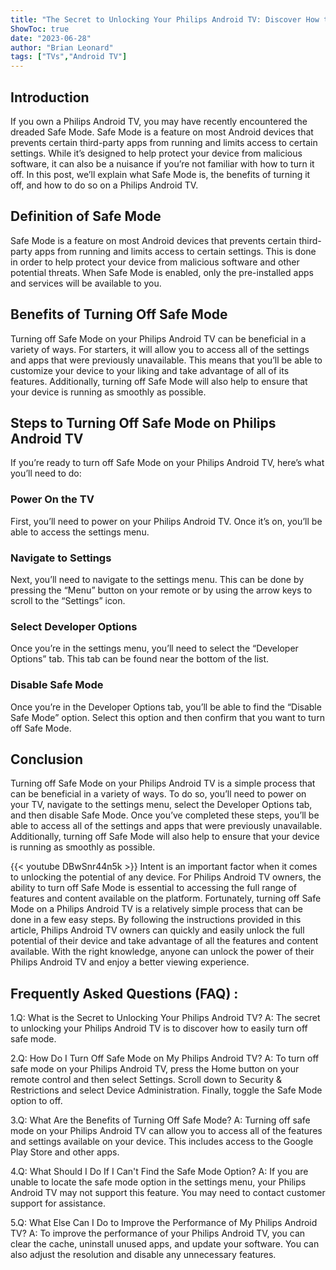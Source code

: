 ```yaml
---
title: "The Secret to Unlocking Your Philips Android TV: Discover How to Easily Turn Off Safe Mode!"
ShowToc: true 
date: "2023-06-28"
author: "Brian Leonard" 
tags: ["TVs","Android TV"]
---
```

## Introduction 
If you own a Philips Android TV, you may have recently encountered the dreaded Safe Mode. Safe Mode is a feature on most Android devices that prevents certain third-party apps from running and limits access to certain settings. While it’s designed to help protect your device from malicious software, it can also be a nuisance if you’re not familiar with how to turn it off. In this post, we’ll explain what Safe Mode is, the benefits of turning it off, and how to do so on a Philips Android TV. 

## Definition of Safe Mode
Safe Mode is a feature on most Android devices that prevents certain third-party apps from running and limits access to certain settings. This is done in order to help protect your device from malicious software and other potential threats. When Safe Mode is enabled, only the pre-installed apps and services will be available to you. 

## Benefits of Turning Off Safe Mode
Turning off Safe Mode on your Philips Android TV can be beneficial in a variety of ways. For starters, it will allow you to access all of the settings and apps that were previously unavailable. This means that you’ll be able to customize your device to your liking and take advantage of all of its features. Additionally, turning off Safe Mode will also help to ensure that your device is running as smoothly as possible. 

## Steps to Turning Off Safe Mode on Philips Android TV
If you’re ready to turn off Safe Mode on your Philips Android TV, here’s what you’ll need to do: 

### Power On the TV 
First, you’ll need to power on your Philips Android TV. Once it’s on, you’ll be able to access the settings menu. 

### Navigate to Settings
Next, you’ll need to navigate to the settings menu. This can be done by pressing the “Menu” button on your remote or by using the arrow keys to scroll to the “Settings” icon. 

### Select Developer Options
Once you’re in the settings menu, you’ll need to select the “Developer Options” tab. This tab can be found near the bottom of the list. 

### Disable Safe Mode
Once you’re in the Developer Options tab, you’ll be able to find the “Disable Safe Mode” option. Select this option and then confirm that you want to turn off Safe Mode. 

## Conclusion
Turning off Safe Mode on your Philips Android TV is a simple process that can be beneficial in a variety of ways. To do so, you’ll need to power on your TV, navigate to the settings menu, select the Developer Options tab, and then disable Safe Mode. Once you’ve completed these steps, you’ll be able to access all of the settings and apps that were previously unavailable. Additionally, turning off Safe Mode will also help to ensure that your device is running as smoothly as possible.

{{< youtube DBwSnr44n5k >}} 
Intent is an important factor when it comes to unlocking the potential of any device. For Philips Android TV owners, the ability to turn off Safe Mode is essential to accessing the full range of features and content available on the platform. Fortunately, turning off Safe Mode on a Philips Android TV is a relatively simple process that can be done in a few easy steps. By following the instructions provided in this article, Philips Android TV owners can quickly and easily unlock the full potential of their device and take advantage of all the features and content available. With the right knowledge, anyone can unlock the power of their Philips Android TV and enjoy a better viewing experience.

## Frequently Asked Questions (FAQ) :
1.Q: What is the Secret to Unlocking Your Philips Android TV?
A: The secret to unlocking your Philips Android TV is to discover how to easily turn off safe mode.

2.Q: How Do I Turn Off Safe Mode on My Philips Android TV?
A: To turn off safe mode on your Philips Android TV, press the Home button on your remote control and then select Settings. Scroll down to Security & Restrictions and select Device Administration. Finally, toggle the Safe Mode option to off.

3.Q: What Are the Benefits of Turning Off Safe Mode?
A: Turning off safe mode on your Philips Android TV can allow you to access all of the features and settings available on your device. This includes access to the Google Play Store and other apps.

4.Q: What Should I Do If I Can't Find the Safe Mode Option?
A: If you are unable to locate the safe mode option in the settings menu, your Philips Android TV may not support this feature. You may need to contact customer support for assistance.

5.Q: What Else Can I Do to Improve the Performance of My Philips Android TV?
A: To improve the performance of your Philips Android TV, you can clear the cache, uninstall unused apps, and update your software. You can also adjust the resolution and disable any unnecessary features.


